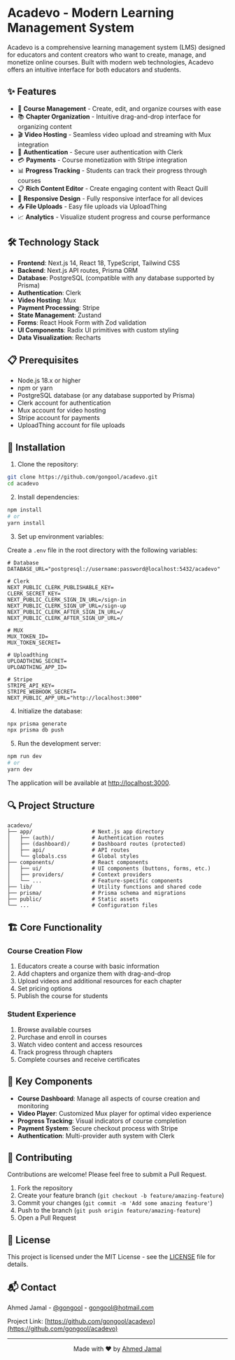 # Acadevo - Modern Learning Management System

Acadevo is a comprehensive learning management system (LMS) designed for educators and content creators who want to create, manage, and monetize online courses. Built with modern web technologies, Acadevo offers an intuitive interface for both educators and students.

## ✨ Features

- 🏫 **Course Management** - Create, edit, and organize courses with ease
- 📚 **Chapter Organization** - Intuitive drag-and-drop interface for organizing content
- 🎬 **Video Hosting** - Seamless video upload and streaming with Mux integration
- 🔐 **Authentication** - Secure user authentication with Clerk
- 💳 **Payments** - Course monetization with Stripe integration
- 📊 **Progress Tracking** - Students can track their progress through courses
- 📋 **Rich Content Editor** - Create engaging content with React Quill
- 📱 **Responsive Design** - Fully responsive interface for all devices
- 📤 **File Uploads** - Easy file uploads via UploadThing
- 📈 **Analytics** - Visualize student progress and course performance

## 🛠️ Technology Stack

- **Frontend**: Next.js 14, React 18, TypeScript, Tailwind CSS
- **Backend**: Next.js API routes, Prisma ORM
- **Database**: PostgreSQL (compatible with any database supported by Prisma)
- **Authentication**: Clerk
- **Video Hosting**: Mux
- **Payment Processing**: Stripe
- **State Management**: Zustand
- **Forms**: React Hook Form with Zod validation
- **UI Components**: Radix UI primitives with custom styling
- **Data Visualization**: Recharts

## 📋 Prerequisites

- Node.js 18.x or higher
- npm or yarn
- PostgreSQL database (or any database supported by Prisma)
- Clerk account for authentication
- Mux account for video hosting
- Stripe account for payments
- UploadThing account for file uploads

## 🔧 Installation

1. Clone the repository:

```bash
git clone https://github.com/gongool/acadevo.git
cd acadevo
```

2. Install dependencies:

```bash
npm install
# or
yarn install
```

3. Set up environment variables:

Create a `.env` file in the root directory with the following variables:

```
# Database
DATABASE_URL="postgresql://username:password@localhost:5432/acadevo"

# Clerk
NEXT_PUBLIC_CLERK_PUBLISHABLE_KEY=
CLERK_SECRET_KEY=
NEXT_PUBLIC_CLERK_SIGN_IN_URL=/sign-in
NEXT_PUBLIC_CLERK_SIGN_UP_URL=/sign-up
NEXT_PUBLIC_CLERK_AFTER_SIGN_IN_URL=/
NEXT_PUBLIC_CLERK_AFTER_SIGN_UP_URL=/

# MUX
MUX_TOKEN_ID=
MUX_TOKEN_SECRET=

# Uploadthing
UPLOADTHING_SECRET=
UPLOADTHING_APP_ID=

# Stripe
STRIPE_API_KEY=
STRIPE_WEBHOOK_SECRET=
NEXT_PUBLIC_APP_URL="http://localhost:3000"
```

4. Initialize the database:

```bash
npx prisma generate
npx prisma db push
```

5. Run the development server:

```bash
npm run dev
# or
yarn dev
```

The application will be available at [http://localhost:3000](http://localhost:3000).

## 🔍 Project Structure

```
acadevo/
├── app/                   # Next.js app directory
│   ├── (auth)/            # Authentication routes
│   ├── (dashboard)/       # Dashboard routes (protected)
│   ├── api/               # API routes
│   └── globals.css        # Global styles
├── components/            # React components
│   ├── ui/                # UI components (buttons, forms, etc.)
│   ├── providers/         # Context providers
│   └── ...                # Feature-specific components
├── lib/                   # Utility functions and shared code
├── prisma/                # Prisma schema and migrations
├── public/                # Static assets
└── ...                    # Configuration files
```

## 🏗️ Core Functionality

### Course Creation Flow

1. Educators create a course with basic information
2. Add chapters and organize them with drag-and-drop
3. Upload videos and additional resources for each chapter
4. Set pricing options
5. Publish the course for students

### Student Experience

1. Browse available courses
2. Purchase and enroll in courses
3. Watch video content and access resources
4. Track progress through chapters
5. Complete courses and receive certificates

## 🧩 Key Components

- **Course Dashboard**: Manage all aspects of course creation and monitoring
- **Video Player**: Customized Mux player for optimal video experience
- **Progress Tracking**: Visual indicators of course completion
- **Payment System**: Secure checkout process with Stripe
- **Authentication**: Multi-provider auth system with Clerk

## 🤝 Contributing

Contributions are welcome! Please feel free to submit a Pull Request.

1. Fork the repository
2. Create your feature branch (`git checkout -b feature/amazing-feature`)
3. Commit your changes (`git commit -m 'Add some amazing feature'`)
4. Push to the branch (`git push origin feature/amazing-feature`)
5. Open a Pull Request

## 📄 License

This project is licensed under the MIT License - see the [LICENSE](LICENSE) file for details.

## 📬 Contact

Ahmed Jamal - [@gongool](https://twitter.com/gongool) - gongool@hotmail.com

Project Link: [https://github.com/gongool/acadevo](https://github.com/gongool/acadevo)

---

<p align="center">
  Made with ❤️ by <a href="https://github.com/gongool">Ahmed Jamal</a>
</p>
